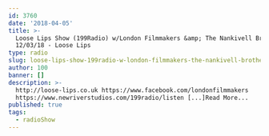 ```yaml
---
id: 3760
date: '2018-04-05'
title: >-
  Loose Lips Show (199Radio) w/London Filmmakers &amp; The Nankivell Brothers -
  12/03/18 - Loose Lips
type: radio
slug: loose-lips-show-199radio-w-london-filmmakers-the-nankivell-brothers-12-03-18
author: 100
banner: []
description: >-
  http://loose-lips.co.uk https://www.facebook.com/londonfilmmakers
  https://www.newriverstudios.com/199radio/listen [...]Read More...
published: true
tags:
  - radioShow
---
```


